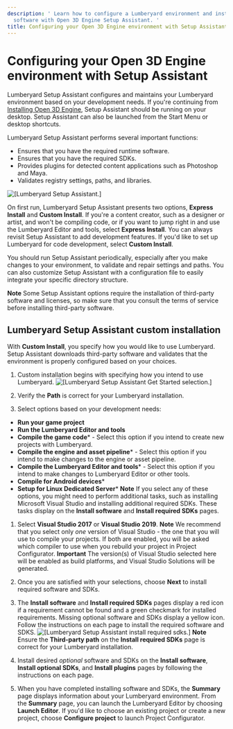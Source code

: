 ```yaml
---
description: ' Learn how to configure a Lumberyard environment and install third-party
  software with Open 3D Engine Setup Assistant. '
title: Configuring your Open 3D Engine environment with Setup Assistant
---
```

# Configuring your Open 3D Engine environment with Setup Assistant<a name="wg-setup-assistant"></a>

Lumberyard Setup Assistant configures and maintains your Lumberyard environment based on your development needs\. If you're continuing from [Installing Open 3D Engine](wg-install.md), Setup Assistant should be running on your desktop\. Setup Assistant can also be launched from the Start Menu or desktop shortcuts\.

Lumberyard Setup Assistant performs several important functions:
+ Ensures that you have the required runtime software\.
+ Ensures that you have the required SDKs\.
+ Provides plugins for detected content applications such as Photoshop and Maya\.
+ Validates registry settings, paths, and libraries\.

![\[Lumberyard Setup Assistant.\]](/images/welcomeguide/ui-sa-install-options-1.23.png)

On first run, Lumberyard Setup Assistant presents two options, **Express Install** and **Custom Install**\. If you're a content creator, such as a designer or artist, and won't be compiling code, or if you want to jump right in and use the Lumberyard Editor and tools, select **Express Install**\. You can always revisit Setup Assistant to add development features\. If you'd like to set up Lumberyard for code development, select **Custom Install**\.

You should run Setup Assistant periodically, especially after you make changes to your environment, to validate and repair settings and paths\. You can also customize Setup Assistant with a configuration file to easily integrate your specific directory structure\.

**Note**
Some Setup Assistant options require the installation of third\-party software and licenses, so make sure that you consult the terms of service before installing third\-party software\.

## Lumberyard Setup Assistant custom installation<a name="custom-installation"></a>

With **Custom Install**, you specify how you would like to use Lumberyard\. Setup Assistant downloads third\-party software and validates that the environment is properly configured based on your choices\.

1.  Custom installation begins with specifying how you intend to use Lumberyard\.
![\[Lumberyard Setup Assistant Get Started selection.\]](/images/welcomeguide/ui-sa-get-started-1.24.png)

1.  Verify the **Path** is correct for your Lumberyard installation\.

1.  Select options based on your development needs:
   +  **Run your game project**
   +  **Run the Lumberyard Editor and tools**
   +  **Compile the game code**\* \- Select this option if you intend to create new projects with Lumberyard\.
   +  **Compile the engine and asset pipeline**\* \- Select this option if you intend to make changes to the engine or asset pipeline\.
   +  **Compile the Lumberyard Editor and tools**\* \- Select this option if you intend to make changes to Lumberyard Editor or other tools\.
   +  **Compile for Android devices**\*
   +  **Setup for Linux Dedicated Server**\*
**Note**
If you select any of these options, you might need to perform additional tasks, such as installing Microsoft Visual Studio and installing additional required SDKs\. These tasks display on the **Install software** and **Install required SDKs** pages\.

1.  Select **Visual Studio 2017** or **Visual Studio 2019**\.
**Note**
We recommend that you select only *one* version of Visual Studio \- the one that you will use to compile your projects\. If both are enabled, you will be asked which compiler to use when you rebuild your project in Project Configurator\.
**Important**
The version\(s\) of Visual Studio selected here will be enabled as build platforms, and Visual Studio Solutions will be generated\.

1.  Once you are satisfied with your selections, choose **Next** to install required software and SDKs\.

1.  The **Install software** and **Install required SDKs** pages display a red icon if a requirement cannot be found and a green checkmark for installed requirements\. Missing optional software and SDKs display a yellow icon\. Follow the instructions on each page to install the required software and SDKS\.
![\[Lumberyard Setup Assistant install required sdks.\]](/images/welcomeguide/ui-sa-install-sdks-1.23.png)
**Note**
Ensure the **Third\-party path** on the **Install required SDKs** page is correct for your Lumberyard installation\.

1.  Install desired *optional* software and SDKs on the **Install software**, **Install optional SDKs**, and **Install plugins** pages by following the instructions on each page\.

1.  When you have completed installing software and SDKs, the **Summary** page displays information about your Lumberyard environment\. From the **Summary** page, you can launch the Lumberyard Editor by choosing **Launch Editor**\. If you'd like to choose an existing project or create a new project, choose **Configure project** to launch Project Configurator\.